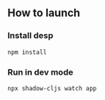 ## How to launch

### Install desp
```
npm install
```

### Run in dev mode
```
npx shadow-cljs watch app
```

